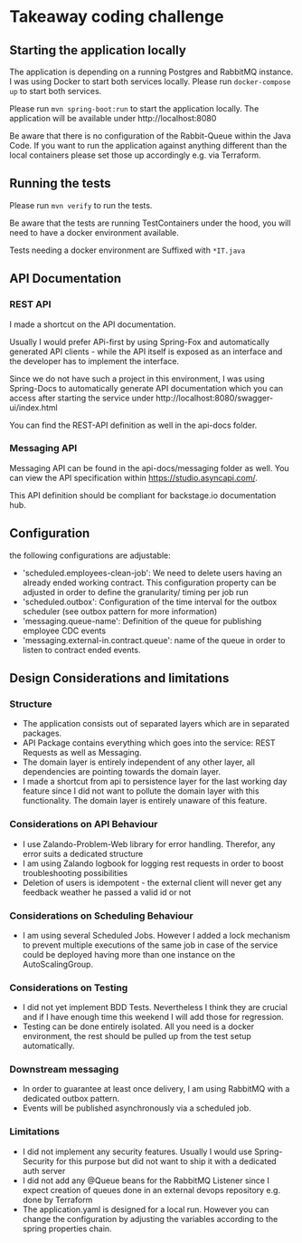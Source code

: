 # Takeaway coding challenge

## Starting the application locally
The application is depending on a running Postgres and RabbitMQ instance. I was using Docker to start both services locally. Please run `docker-compose up` to start both services. 

Please run `mvn spring-boot:run` to start the application locally. The application will be available under http://localhost:8080

Be aware that there is no configuration of the Rabbit-Queue within the Java Code. If you want to run the application against anything different than the local containers please set those up accordingly e.g. via Terraform. 
## Running the tests
Please run `mvn verify` to run the tests.

Be aware that the tests are running TestContainers under the hood, you will need to have a docker environment available. 

Tests needing a docker environment are Suffixed with `*IT.java`
## API Documentation
### REST API
I made a shortcut on the API documentation. 

Usually I would prefer APi-first by using Spring-Fox and automatically generated API clients - while the API itself is exposed as an interface and the developer has to implement the interface. 

Since we do not have such a project in this environment, I was using Spring-Docs to automatically generate API documentation which you can  access after starting the service under http://localhost:8080/swagger-ui/index.html

You can find the REST-API definition as well in the api-docs folder.
### Messaging API
Messaging API can be found in the api-docs/messaging folder as well. You can view the API specification within https://studio.asyncapi.com/. 

This API definition should be compliant for backstage.io documentation hub.

## Configuration
the following configurations are adjustable:
- 'scheduled.employees-clean-job': We need to delete users having an already ended working contract. This configuration property can be adjusted in order to define the granularity/ timing per job run
- 'scheduled.outbox': Configuration of the time interval for the outbox scheduler (see outbox pattern for more information)
- 'messaging.queue-name': Definition of the queue for publishing employee CDC events
- 'messaging.external-in.contract.queue': name of the queue in order to listen to contract ended events.
 

## Design Considerations and limitations
### Structure
- The application consists out of separated layers which are in separated packages. 
- API Package contains everything which goes into the service: REST Requests as well as Messaging.
- The domain layer is entirely independent of any other layer, all dependencies are pointing towards the domain layer.
- I made a shortcut from api to persistence layer for the last working day feature since I did not want to pollute the domain layer with this functionality. The domain layer is entirely unaware of this feature. 
### Considerations on API Behaviour
- I use Zalando-Problem-Web library for error handling. Therefor, any error suits a dedicated structure
- I am using Zalando logbook for logging rest requests in order to boost troubleshooting possibilities
- Deletion of users is idempotent - the external client will never get any feedback weather he passed a valid id or not
### Considerations on Scheduling Behaviour
- I am using several Scheduled Jobs. However I added a lock mechanism to prevent multiple executions of the same job in case of the service could be deployed having more than one instance on the AutoScalingGroup.
### Considerations on Testing
- I did not yet implement BDD Tests. Nevertheless I think they are crucial and if I have enough time this weekend I will add those for regression.
- Testing can be done entirely isolated. All you need is a docker environment, the rest should be pulled up from the test setup automatically. 
### Downstream messaging
- In order to guarantee at least once delivery, I am using RabbitMQ with a dedicated outbox pattern. 
- Events will be published asynchronously via a scheduled job. 
### Limitations
- I did not implement any security features. Usually I would use Spring-Security for this purpose but did not want to ship it with a dedicated auth server
- I did not add any @Queue beans for the RabbitMQ Listener since I expect creation of queues done in an external devops repository e.g. done by Terraform
- The application.yaml is designed for a local run. However you can change the configuration by adjusting the variables according to the spring properties chain.  